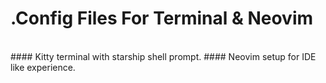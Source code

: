 # .Config Files For Terminal & Neovim
<br />
#### Kitty terminal with starship shell prompt.
#### Neovim setup for IDE like experience.

